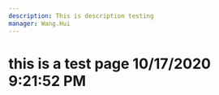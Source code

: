 ```yaml
---
description: This is description testing
manager: Wang.Hui
---
```

# this is a test page 10/17/2020 9:21:52 PM